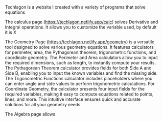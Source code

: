 Techlagon is a website I created with a variety of programs that solve equations 

The calculus page (https://techlagon.netlify.app/calc) solves Derivative and Integral operations. It allows you to customize the variable used, by default it is X 

  The Geometry Page (https://techlagon.netlify.app/geometry) is a versatile tool designed to solve various geometry equations. It features calculators for perimeter, area, the Pythagorean theorem, trigonometric functions, and coordinate geometry.
The Perimeter and Area calculators allow you to input the required dimensions, such as length, to instantly compute your results.
The Pythagorean Theorem calculator provides fields for both Side A and Side B, enabling you to input the known variables and find the missing side.
The Trigonometric Functions calculator includes placeholders where you can enter angle and side values to perform trigonometric calculations.
For Coordinate Geometry, the calculator presents four input fields for the required variables, making it easy to compute equations related to points, lines, and more.
This intuitive interface ensures quick and accurate solutions for all your geometry needs.

The Algebra page allows 

